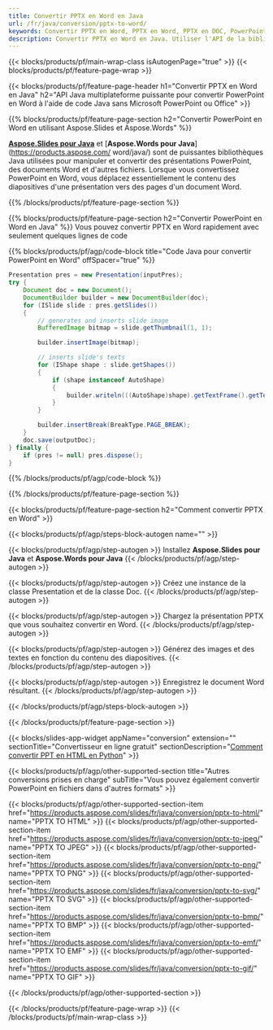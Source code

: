 ```yaml
---
title: Convertir PPTX en Word en Java
url: /fr/java/conversion/pptx-to-word/
keywords: Convertir PPTX en Word, PPTX en Word, PPTX en DOC, PowerPoint en Word, Java API, Java Library
description: Convertir PPTX en Word en Java. Utiliser l'API de la bibliothèque Java pour convertir PowerPoint en Word
---
```


{{< blocks/products/pf/main-wrap-class isAutogenPage="true" >}}
{{< blocks/products/pf/feature-page-wrap >}}

{{< blocks/products/pf/feature-page-header h1="Convertir PPTX en Word en Java" h2="API Java multiplateforme puissante pour convertir PowerPoint en Word à l'aide de code Java sans Microsoft PowerPoint ou Office" >}}

{{% blocks/products/pf/feature-page-section h2="Convertir PowerPoint en Word en utilisant Aspose.Slides et Aspose.Words" %}}

[**Aspose.Slides pour Java**](https://products.aspose.com/slides/fr/java/) et [**Aspose.Words pour Java**](https://products.aspose.com/ word/java/) sont de puissantes bibliothèques Java utilisées pour manipuler et convertir des présentations PowerPoint, des documents Word et d'autres fichiers. Lorsque vous convertissez PowerPoint en Word, vous déplacez essentiellement le contenu des diapositives d'une présentation vers des pages d'un document Word.

{{% /blocks/products/pf/feature-page-section %}}




{{% blocks/products/pf/feature-page-section  h2="Convertir PowerPoint en Word en Java" %}}
Vous pouvez convertir PPTX en Word rapidement avec seulement quelques lignes de code

{{% blocks/products/pf/agp/code-block title="Code Java pour convertir PowerPoint en Word" offSpacer="true" %}}
```java
Presentation pres = new Presentation(inputPres);
try {
    Document doc = new Document();
    DocumentBuilder builder = new DocumentBuilder(doc);
    for (ISlide slide : pres.getSlides())
    {
        // generates and inserts slide image
        BufferedImage bitmap = slide.getThumbnail(1, 1);

        builder.insertImage(bitmap);

        // inserts slide's texts
        for (IShape shape : slide.getShapes())
        {
            if (shape instanceof AutoShape)
            {
                builder.writeln(((AutoShape)shape).getTextFrame().getText());
            }
        }

        builder.insertBreak(BreakType.PAGE_BREAK);
    }
    doc.save(outputDoc);
} finally {
    if (pres != null) pres.dispose();
}
```
{{% /blocks/products/pf/agp/code-block %}}

{{% /blocks/products/pf/feature-page-section %}}




{{< blocks/products/pf/feature-page-section  h2="Comment convertir PPTX en Word" >}}


{{< blocks/products/pf/agp/steps-block-autogen name="" >}}


{{< blocks/products/pf/agp/step-autogen >}}
Installez **Aspose.Slides pour Java** et **Aspose.Words pour Java** 
{{< /blocks/products/pf/agp/step-autogen >}}

{{< blocks/products/pf/agp/step-autogen >}}
Créez une instance de la classe Presentation et de la classe Doc.
{{< /blocks/products/pf/agp/step-autogen >}}

{{< blocks/products/pf/agp/step-autogen >}}
Chargez la présentation PPTX que vous souhaitez convertir en Word.
{{< /blocks/products/pf/agp/step-autogen >}}

{{< blocks/products/pf/agp/step-autogen >}}
Générez des images et des textes en fonction du contenu des diapositives.
{{< /blocks/products/pf/agp/step-autogen >}}

{{< blocks/products/pf/agp/step-autogen >}}
Enregistrez le document Word résultant.
{{< /blocks/products/pf/agp/step-autogen >}}


{{< /blocks/products/pf/agp/steps-block-autogen >}}


{{< /blocks/products/pf/feature-page-section >}}




{{< blocks/slides-app-widget  appName="conversion" extension="" sectionTitle="Convertisseur en ligne gratuit" sectionDescription="[Comment convertir PPT en HTML en Python](https://products.aspose.com/slides/fr/en/python-net/conversion/ppt-to-html/)" >}}

{{< blocks/products/pf/agp/other-supported-section title="Autres conversions prises en charge" subTitle="Vous pouvez également convertir PowerPoint en fichiers dans d'autres formats" >}}


{{< blocks/products/pf/agp/other-supported-section-item href="https://products.aspose.com/slides/fr/java/conversion/pptx-to-html/" name="PPTX TO HTML" >}}
{{< blocks/products/pf/agp/other-supported-section-item href="https://products.aspose.com/slides/fr/java/conversion/pptx-to-jpeg/" name="PPTX TO JPEG" >}}
{{< blocks/products/pf/agp/other-supported-section-item href="https://products.aspose.com/slides/fr/java/conversion/pptx-to-png/" name="PPTX TO PNG" >}}
{{< blocks/products/pf/agp/other-supported-section-item href="https://products.aspose.com/slides/fr/java/conversion/pptx-to-svg/" name="PPTX TO SVG" >}}
{{< blocks/products/pf/agp/other-supported-section-item href="https://products.aspose.com/slides/fr/java/conversion/pptx-to-bmp/" name="PPTX TO BMP" >}}
{{< blocks/products/pf/agp/other-supported-section-item href="https://products.aspose.com/slides/fr/java/conversion/pptx-to-emf/" name="PPTX TO EMF" >}}
{{< blocks/products/pf/agp/other-supported-section-item href="https://products.aspose.com/slides/fr/java/conversion/pptx-to-gif/" name="PPTX TO GIF" >}}



{{< /blocks/products/pf/agp/other-supported-section >}}

{{< /blocks/products/pf/feature-page-wrap >}}
{{< /blocks/products/pf/main-wrap-class >}}